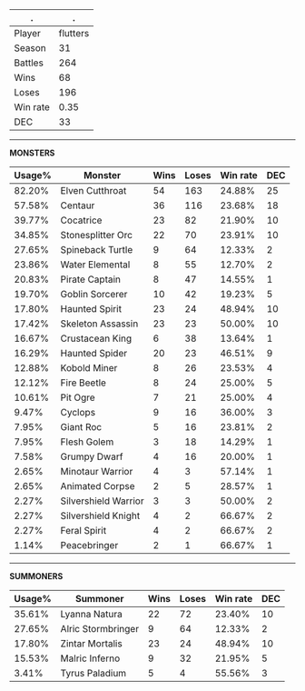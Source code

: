 .|.
|-|-
Player|flutters
Season|31
Battles|264
Wins|68
Loses|196
Win rate|0.35
DEC|33

---
**MONSTERS**

Usage%|Monster|Wins|Loses|Win rate|DEC|
-|-|-|-|-|-|
82.20%|Elven Cutthroat|54|163|24.88%|25|
57.58%|Centaur|36|116|23.68%|18|
39.77%|Cocatrice|23|82|21.90%|10|
34.85%|Stonesplitter Orc|22|70|23.91%|10|
27.65%|Spineback Turtle|9|64|12.33%|2|
23.86%|Water Elemental|8|55|12.70%|2|
20.83%|Pirate Captain|8|47|14.55%|1|
19.70%|Goblin Sorcerer|10|42|19.23%|5|
17.80%|Haunted Spirit|23|24|48.94%|10|
17.42%|Skeleton Assassin|23|23|50.00%|10|
16.67%|Crustacean King|6|38|13.64%|1|
16.29%|Haunted Spider|20|23|46.51%|9|
12.88%|Kobold Miner|8|26|23.53%|4|
12.12%|Fire Beetle|8|24|25.00%|5|
10.61%|Pit Ogre|7|21|25.00%|4|
9.47%|Cyclops|9|16|36.00%|3|
7.95%|Giant Roc|5|16|23.81%|2|
7.95%|Flesh Golem|3|18|14.29%|1|
7.58%|Grumpy Dwarf|4|16|20.00%|1|
2.65%|Minotaur Warrior|4|3|57.14%|1|
2.65%|Animated Corpse|2|5|28.57%|1|
2.27%|Silvershield Warrior|3|3|50.00%|2|
2.27%|Silvershield Knight|4|2|66.67%|2|
2.27%|Feral Spirit|4|2|66.67%|2|
1.14%|Peacebringer|2|1|66.67%|1|

---
**SUMMONERS**

Usage%|Summoner|Wins|Loses|Win rate|DEC|
-|-|-|-|-|-|
35.61%|Lyanna Natura|22|72|23.40%|10|
27.65%|Alric Stormbringer|9|64|12.33%|2|
17.80%|Zintar Mortalis|23|24|48.94%|10|
15.53%|Malric Inferno|9|32|21.95%|5|
3.41%|Tyrus Paladium|5|4|55.56%|3|
